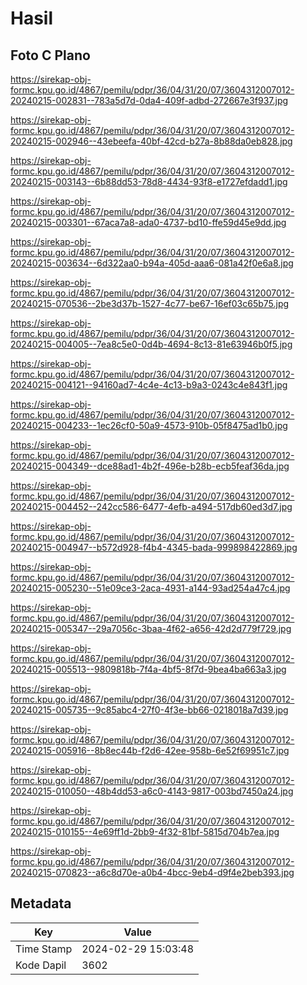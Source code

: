 # Hasil

## Foto C Plano

https://sirekap-obj-formc.kpu.go.id/4867/pemilu/pdpr/36/04/31/20/07/3604312007012-20240215-002831--783a5d7d-0da4-409f-adbd-272667e3f937.jpg

https://sirekap-obj-formc.kpu.go.id/4867/pemilu/pdpr/36/04/31/20/07/3604312007012-20240215-002946--43ebeefa-40bf-42cd-b27a-8b88da0eb828.jpg

https://sirekap-obj-formc.kpu.go.id/4867/pemilu/pdpr/36/04/31/20/07/3604312007012-20240215-003143--6b88dd53-78d8-4434-93f8-e1727efdadd1.jpg

https://sirekap-obj-formc.kpu.go.id/4867/pemilu/pdpr/36/04/31/20/07/3604312007012-20240215-003301--67aca7a8-ada0-4737-bd10-ffe59d45e9dd.jpg

https://sirekap-obj-formc.kpu.go.id/4867/pemilu/pdpr/36/04/31/20/07/3604312007012-20240215-003634--6d322aa0-b94a-405d-aaa6-081a42f0e6a8.jpg

https://sirekap-obj-formc.kpu.go.id/4867/pemilu/pdpr/36/04/31/20/07/3604312007012-20240215-070536--2be3d37b-1527-4c77-be67-16ef03c65b75.jpg

https://sirekap-obj-formc.kpu.go.id/4867/pemilu/pdpr/36/04/31/20/07/3604312007012-20240215-004005--7ea8c5e0-0d4b-4694-8c13-81e63946b0f5.jpg

https://sirekap-obj-formc.kpu.go.id/4867/pemilu/pdpr/36/04/31/20/07/3604312007012-20240215-004121--94160ad7-4c4e-4c13-b9a3-0243c4e843f1.jpg

https://sirekap-obj-formc.kpu.go.id/4867/pemilu/pdpr/36/04/31/20/07/3604312007012-20240215-004233--1ec26cf0-50a9-4573-910b-05f8475ad1b0.jpg

https://sirekap-obj-formc.kpu.go.id/4867/pemilu/pdpr/36/04/31/20/07/3604312007012-20240215-004349--dce88ad1-4b2f-496e-b28b-ecb5feaf36da.jpg

https://sirekap-obj-formc.kpu.go.id/4867/pemilu/pdpr/36/04/31/20/07/3604312007012-20240215-004452--242cc586-6477-4efb-a494-517db60ed3d7.jpg

https://sirekap-obj-formc.kpu.go.id/4867/pemilu/pdpr/36/04/31/20/07/3604312007012-20240215-004947--b572d928-f4b4-4345-bada-999898422869.jpg

https://sirekap-obj-formc.kpu.go.id/4867/pemilu/pdpr/36/04/31/20/07/3604312007012-20240215-005230--51e09ce3-2aca-4931-a144-93ad254a47c4.jpg

https://sirekap-obj-formc.kpu.go.id/4867/pemilu/pdpr/36/04/31/20/07/3604312007012-20240215-005347--29a7056c-3baa-4f62-a656-42d2d779f729.jpg

https://sirekap-obj-formc.kpu.go.id/4867/pemilu/pdpr/36/04/31/20/07/3604312007012-20240215-005513--9809818b-7f4a-4bf5-8f7d-9bea4ba663a3.jpg

https://sirekap-obj-formc.kpu.go.id/4867/pemilu/pdpr/36/04/31/20/07/3604312007012-20240215-005735--9c85abc4-27f0-4f3e-bb66-0218018a7d39.jpg

https://sirekap-obj-formc.kpu.go.id/4867/pemilu/pdpr/36/04/31/20/07/3604312007012-20240215-005916--8b8ec44b-f2d6-42ee-958b-6e52f69951c7.jpg

https://sirekap-obj-formc.kpu.go.id/4867/pemilu/pdpr/36/04/31/20/07/3604312007012-20240215-010050--48b4dd53-a6c0-4143-9817-003bd7450a24.jpg

https://sirekap-obj-formc.kpu.go.id/4867/pemilu/pdpr/36/04/31/20/07/3604312007012-20240215-010155--4e69ff1d-2bb9-4f32-81bf-5815d704b7ea.jpg

https://sirekap-obj-formc.kpu.go.id/4867/pemilu/pdpr/36/04/31/20/07/3604312007012-20240215-070823--a6c8d70e-a0b4-4bcc-9eb4-d9f4e2beb393.jpg


## Metadata

| Key        | Value               |
| ---------- | ------------------- |
| Time Stamp | 2024-02-29 15:03:48 |
| Kode Dapil | 3602                |



